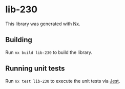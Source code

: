 # lib-230

This library was generated with [Nx](https://nx.dev).

## Building

Run `nx build lib-230` to build the library.

## Running unit tests

Run `nx test lib-230` to execute the unit tests via [Jest](https://jestjs.io).
